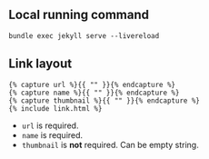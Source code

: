 ## Local running command

```
bundle exec jekyll serve --livereload
```

## Link layout

```
{% capture url %}{{ "" }}{% endcapture %}
{% capture name %}{{ "" }}{% endcapture %}
{% capture thumbnail %}{{ "" }}{% endcapture %}
{% include link.html %}
```

- `url` is required.
- `name` is required.
- `thumbnail` is **not** required. Can be empty string.
